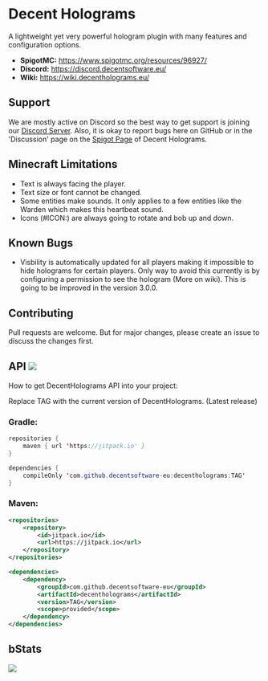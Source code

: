 
# Decent Holograms
A lightweight yet very powerful hologram plugin with many features and configuration options.

- **SpigotMC:** https://www.spigotmc.org/resources/96927/
- **Discord:** https://discord.decentsoftware.eu/
- **Wiki:** https://wiki.decentholograms.eu/

## Support
We are mostly active on Discord so the best way to get support is joining our [Discord Server](https://discord.decentsoftware.eu). Also, it is okay to report bugs here on GitHub or in the 'Discussion' page on the [Spigot Page](https://decentholograms.eu) of Decent Holograms.

## Minecraft Limitations

- Text is always facing the player.
- Text size or font cannot be changed.
- Some entities make sounds. It only applies to a few entities like the Warden which makes this heartbeat sound.
- Icons (#ICON:) are always going to rotate and bob up and down.

## Known Bugs

- Visbility is automatically updated for all players making it impossible to hide holograms for certain players. Only way to avoid this currently is by configuring a permission to see the hologram (More on wiki). This is going to be improved in the version 3.0.0.

## Contributing

Pull requests are welcome. But for major changes, please create an issue to discuss the changes first.

## API [![](https://jitpack.io/v/decentsoftware-eu/decentholograms.svg)](https://jitpack.io/#decentsoftware-eu/decentholograms)
How to get DecentHolograms API into your project:

Replace TAG with the current version of DecentHolograms. (Latest release)

### Gradle:
```java
repositories {
    maven { url 'https://jitpack.io' }
}

dependencies {
    compileOnly 'com.github.decentsoftware-eu:decentholograms:TAG'
}
```

### Maven:
```xml
<repositories>
    <repository>
        <id>jitpack.io</id>
        <url>https://jitpack.io</url>
    </repository>
</repositories>

<dependencies>
    <dependency>
        <groupId>com.github.decentsoftware-eu</groupId>
        <artifactId>decentholograms</artifactId>
        <version>TAG</version>
        <scope>provided</scope>
    </dependency>
</dependencies>
```

## bStats
[![](https://bstats.org/signatures/bukkit/DecentHolograms.svg)](https://bstats.org/plugin/bukkit/DecentHolograms)
